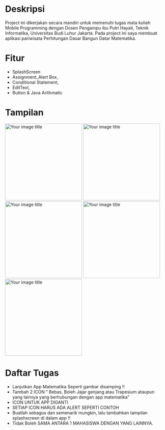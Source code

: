 # Deskripsi
Project ini dikerjakan secara mandiri untuk memenuhi tugas mata kuliah Mobile Programming dengan Dosen Pengampu ibu Putri Hayati, Teknik Informatika, Universitas Budi Luhur Jakarta. Pada project ini saya membuat aplikasi pariwisata Perhitungan Dasar Bangun Datar Matematika.

# Fitur
- SplashScreen
- Assignment_Alert Box, 
- Conditional Statement, 
- EditText, 
- Button & Java Arithmatic

# Tampilan
<img src="https://user-images.githubusercontent.com/58428980/132644463-20dd3d41-f3a0-4a09-88b4-a93da560c2cd.png" alt="Your image title" width="250"/> <img src="https://user-images.githubusercontent.com/58428980/132644468-03477d72-14dd-45eb-8bb7-e8ccd005e822.png" alt="Your image title" width="250"/> <img src="https://user-images.githubusercontent.com/58428980/132644475-21108e71-c509-48d5-84e6-c5fd8750c77f.png" alt="Your image title" width="250"/> <img src="https://user-images.githubusercontent.com/58428980/132644478-2d381e72-b1ff-423b-9a6d-d43019a5ab32.png" alt="Your image title" width="250"/> <img src="https://user-images.githubusercontent.com/58428980/132644479-53cfe362-1023-4771-9315-bcdf142c9c01.png" alt="Your image title" width="250"/> 

# Daftar Tugas
- Lanjutkan App Matematika Seperti gambar disamping !!
- Tambah 2 ICON “ Bebas, Boleh Jajar genjang atau Trapesium ataupun yang lainnya yang berhubungan dengan app matematika”
- ICON UNTUK APP DIGANTI
- SETIAP ICON HARUS ADA ALERT SEPERTI CONTOH
- Buatlah sebagus dan semenarik mungkin, lalu tambahkan tampilan splashscreen di dalam app !!
- Tidak Boleh SAMA ANTARA 1 MAHASISWA DENGAN YANG LAINNYA.
